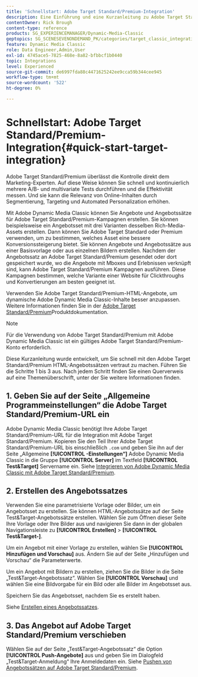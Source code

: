 ```yaml
---
title: 'Schnellstart: Adobe Target Standard/Premium-Integration'
description: Eine Einführung und eine Kurzanleitung zu Adobe Target Standard/Premium, damit Sie die Adobe Target Standard/Premium-Integrationstechniken in Adobe Dynamic Media Classic schnell einrichten und ausführen können.
contentOwner: Rick Brough
content-type: reference
products: SG_EXPERIENCEMANAGER/Dynamic-Media-Classic
geptopics: SG_SCENESEVENONDEMAND_PK/categories/target_classic_integration
feature: Dynamic Media Classic
role: Data Engineer,Admin,User
exl-id: 4745ace5-7825-468e-8a82-bfbbcf1b0440
topic: Integrations
level: Experienced
source-git-commit: de6997fda88c4471625242ee9cca59b344cee945
workflow-type: tm+mt
source-wordcount: '522'
ht-degree: 0%

---
```


# Schnellstart: Adobe Target Standard/Premium-Integration{#quick-start-target-integration}

Adobe Target Standard/Premium überlässt die Kontrolle direkt dem Marketing-Experten. Auf diese Weise können Sie schnell und kontinuierlich mehrere A/B- und multivariate Tests durchführen und die Effektivität messen. Und sie kann die Relevanz von Online-Inhalten durch Segmentierung, Targeting und Automated Personalization erhöhen.

Mit Adobe Dynamic Media Classic können Sie Angebote und Angebotssätze für Adobe Target Standard/Premium-Kampagnen erstellen. Sie können beispielsweise ein Angebotsset mit drei Varianten desselben Rich-Media-Assets erstellen. Dann können Sie Adobe Target Standard oder Premium verwenden, um zu bestimmen, welches Asset eine bessere Konversionssteigerung bietet. Sie können Angebote und Angebotssätze aus einer Basisvorlage oder aus einzelnen Bildern erstellen. Nachdem der Angebotssatz an Adobe Target Standard/Premium gesendet oder dort gespeichert wurde, wo die Angebote mit Mboxes und Erlebnissen verknüpft sind, kann Adobe Target Standard/Premium Kampagnen ausführen. Diese Kampagnen bestimmen, welche Variante einer Website für Clickthroughs und Konvertierungen am besten geeignet ist.

Verwenden Sie Adobe Target Standard/Premium-HTML-Angebote, um dynamische Adobe Dynamic Media Classic-Inhalte besser anzupassen. Weitere Informationen finden Sie in der [Adobe Target Standard/Premium](https://experienceleague.adobe.com/en/docs/target)Produktdokumentation.

>[!NOTE]
>
>Für die Verwendung von Adobe Target Standard/Premium mit Adobe Dynamic Media Classic ist ein gültiges Adobe Target Standard/Premium-Konto erforderlich.

Diese Kurzanleitung wurde entwickelt, um Sie schnell mit den Adobe Target Standard/Premium HTML-Angebotssätzen vertraut zu machen. Führen Sie die Schritte 1 bis 3 aus. Nach jedem Schritt finden Sie einen Querverweis auf eine Themenüberschrift, unter der Sie weitere Informationen finden.

## &#x200B;1. Geben Sie auf der Seite „Allgemeine Programmeinstellungen“ die Adobe Target Standard/Premium-URL ein

Adobe Dynamic Media Classic benötigt Ihre Adobe Target Standard/Premium-URL für die Integration mit Adobe Target Standard/Premium. Kopieren Sie den Teil Ihrer Adobe Target Standard/Premium-URL bis einschließlich `.com` und geben Sie ihn auf der Seite „Allgemeine **[!UICONTROL -Einstellungen“]** Adobe Dynamic Media Classic in die Gruppe **[!UICONTROL Server]** im Textfeld **[!UICONTROL Test&amp;Target]** Servername ein. Siehe [Integrieren von Adobe Dynamic Media Classic mit Adobe Target Standard/Premium](integrating-dmc-with-target.md#integrating-dmc-with-target).

## &#x200B;2. Erstellen des Angebotssatzes

Verwenden Sie eine parametrisierte Vorlage oder Bilder, um ein Angebotsset zu erstellen. Sie können HTML-Angebotssätze auf der Seite Test&amp;Target-Angebotssätze erstellen. Wählen Sie zum Öffnen dieser Seite Ihre Vorlage oder Ihre Bilder aus und navigieren Sie dann in der globalen Navigationsleiste zu **[!UICONTROL Erstellen]** > **[!UICONTROL Test&amp;Target-]**.

Um ein Angebot mit einer Vorlage zu erstellen, wählen Sie **[!UICONTROL Hinzufügen und Vorschau]** aus. Ändern Sie auf der Seite „Hinzufügen und Vorschau“ die Parameterwerte.

Um ein Angebot mit Bildern zu erstellen, ziehen Sie die Bilder in die Seite „Test&amp;Target-Angebotssatz“. Wählen Sie **[!UICONTROL Vorschau]** und wählen Sie eine Bildvorgabe für ein Bild oder alle Bilder im Angebotsset aus.

Speichern Sie das Angebotsset, nachdem Sie es erstellt haben.

Siehe [Erstellen eines Angebotssatzes](creating-offer-set.md#creating_an_offer_set).

## &#x200B;3. Das Angebot auf Adobe Target Standard/Premium verschieben

Wählen Sie auf der Seite „Test&amp;Target-Angebotssatz“ die Option **[!UICONTROL Push-Angebote]** aus und geben Sie im Dialogfeld „Test&amp;Target-Anmeldung“ Ihre Anmeldedaten ein. Siehe [Pushen von Angebotssätzen auf Adobe Target Standard/Premium](pushing-offer-sets-target.md#pushing_offer_sets_to_target).

